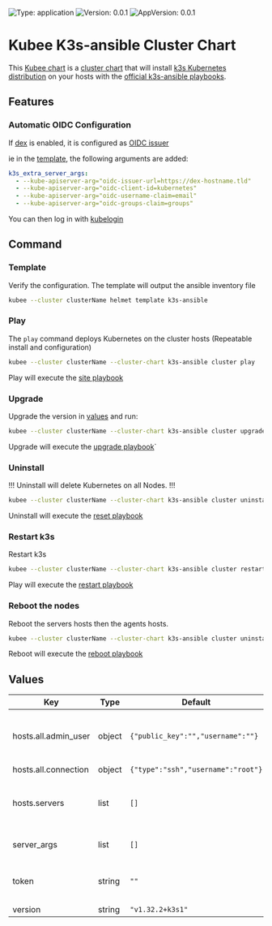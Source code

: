 

[//]: # (README.md generated by gotmpl. DO NOT EDIT.)

![Type: application](https://img.shields.io/badge/Type-application-informational?style=flat-square) ![Version: 0.0.1](https://img.shields.io/badge/Version-0.0.1-informational?style=flat-square) ![AppVersion: 0.0.1](https://img.shields.io/badge/AppVersion-0.0.1-informational?style=flat-square)

# Kubee K3s-ansible Cluster Chart

This [Kubee chart](https://github.com/EraldyHq/kubee/blob/main/docs/site/kubee-helmet-chart.md) is a [cluster chart](https://github.com/EraldyHq/kubee/blob/main/docs/site/cluster-chart.md)
that will install [k3s Kubernetes distribution](https://docs.k3s.io/) on your hosts
with the [official k3s-ansible playbooks](https://github.com/k3s-io/k3s-ansible).

## Features

### Automatic OIDC Configuration

If [dex](../dex/README.md) is enabled, it is configured as [OIDC issuer](https://kubernetes.io/docs/reference/access-authn-authz/authentication/#openid-connect-tokens)

ie in the [template](#template), the following arguments are added:
```yaml
k3s_extra_server_args:
  - --kube-apiserver-arg="oidc-issuer-url=https://dex-hostname.tld"
  - --kube-apiserver-arg="oidc-client-id=kubernetes"
  - --kube-apiserver-arg="oidc-username-claim=email"
  - --kube-apiserver-arg="oidc-groups-claim=groups"
```

You can then log in with [kubelogin](https://github.com/int128/kubelogin)

## Command

### Template

Verify the configuration. The template will output the ansible inventory file
```bash
kubee --cluster clusterName helmet template k3s-ansible
```

### Play

The `play` command deploys Kubernetes on the cluster hosts (Repeatable install and configuration)

```bash
kubee --cluster clusterName --cluster-chart k3s-ansible cluster play
```
Play will execute the [site playbook](https://github.com/gerardnico/ansible-e-base-collection/blob/main/playbooks/kubee_site.yml)

### Upgrade

Upgrade the version in [values](values.yaml) and run:
```bash
kubee --cluster clusterName --cluster-chart k3s-ansible cluster upgrade
```
Upgrade will execute the [upgrade playbook](https://github.com/k3s-io/k3s-ansible/blob/master/playbooks/upgrade.yml)`

### Uninstall

!!! Uninstall will delete Kubernetes on all Nodes. !!!

```bash
kubee --cluster clusterName --cluster-chart k3s-ansible cluster uninstall
```

Uninstall will execute the [reset playbook](https://github.com/k3s-io/k3s-ansible/blob/master/playbooks/reset.yml)

### Restart k3s

Restart k3s
```bash
kubee --cluster clusterName --cluster-chart k3s-ansible cluster restart
```

Play will execute the [restart playbook](https://github.com/gerardnico/ansible-e-base-collection/blob/main/playbooks/kubee_restart.yml)

### Reboot the nodes

Reboot the servers hosts then the agents hosts.
```bash
kubee --cluster clusterName --cluster-chart k3s-ansible cluster uninstall
```

Reboot will execute the [reboot playbook](https://github.com/k3s-io/k3s-ansible/blob/master/playbooks/reboot.yml)

## Values

| Key | Type | Default | Description |
|-----|------|---------|-------------|
| hosts.all.admin_user | object | `{"public_key":"","username":""}` | [Optional] - An extra admin user added to the Host OS. (ie in the wheel group, used when ssh was hardened by banning root connection). The name and public key should not be empty. |
| hosts.all.connection | object | `{"type":"ssh","username":"root"}` | Connection |
| hosts.servers | list | `[]` | The Servers (Mandatory) The number of hosts server must be odd to avoid split brain issues with etcd The minimum number is: - 1 for a single server cluster - 3 for a [high availability cluster](https://docs.k3s.io/datastore/ha-embedded) |
| server_args | list | `[]` | The [k3s Server Args](https://docs.k3s.io/cli/server) Example: `--kube-apiserver-arg="admission-control-config-file=/var/lib/rancher/k3s/server/psa.yaml"` |
| token | string | `""` | The [k3s Token](https://docs.k3s.io/cli/token) (Mandatory). A random secret value that should not change ever because it's used to encrypt the data on disk. You can generate one with `openssl rand -base64 64 | tr -d '\n'`) |
| version | string | `"v1.32.2+k3s1"` | The [K3s version](https://github.com/k3s-io/k3s/releases) |
